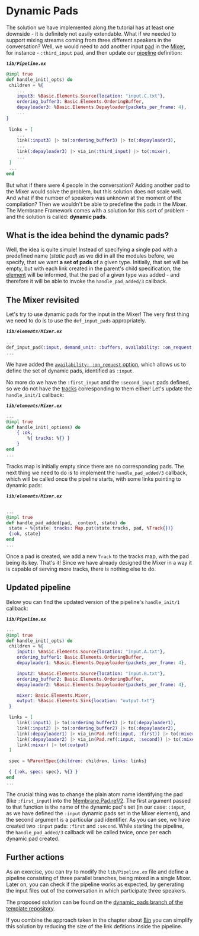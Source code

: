 # Dynamic Pads

The solution we have implemented along the tutorial has at least one downside - it is definitely not easily extendable.
What if we needed to support mixing streams coming from three different speakers in the conversation?
Well, we would need to add another input [pad](../glossary/glossary.md#pad) in the [Mixer](../glossary/glossary.md#mixer), for instance - `:third_input` pad, and then update our [pipeline](../glossary/glossary.md#pipeline) definition:

**_`lib/Pipeline.ex`_**

```Elixir
@impl true
def handle_init(_opts) do
 children = %{
    ...
    input3: %Basic.Elements.Source{location: "input.C.txt"},
    ordering_buffer3: Basic.Elements.OrderingBuffer,
    depayloader3: %Basic.Elements.Depayloader{packets_per_frame: 4},
    ...
}
 
 links = [
    ...
    link(:input3) |> to(:ordering_buffer3) |> to(:depayloader3),
    ...
    link(:depayloader3) |> via_in(:third_input) |> to(:mixer),
    ...
 ]
 ...
end
```

But what if there were 4 people in the conversation? Adding another pad to the Mixer would solve the problem, but this solution does not scale well.
And what if the number of speakers was unknown at the moment of the compilation? Then we wouldn't be able to predefine the pads in the Mixer.
The Membrane Framework comes with a solution for this sort of problem - and the solution is called: **dynamic pads**.

## What is the idea behind the dynamic pads?

Well, the idea is quite simple! Instead of specifying a single pad with a predefined name (*static pad*) as we did in all the modules before, we specify, that we want **a set of pads** of a given type. Initially, that set will be empty, but with each link created in the parent's child specification, the [element](../glossary/glossary.md/#element) will be informed, that the pad of a given type was added - and therefore it will be able to invoke the `handle_pad_added/3` callback.

## The Mixer revisited

Let's try to use dynamic pads for the input in the Mixer!
The very first thing we need to do is to use the `def_input_pads` appropriately.

**_`lib/elements/Mixer.ex`_**

```Elixir
...
def_input_pad(:input, demand_unit: :buffers, availability: :on_request, caps: {Basic.Formats.Frame, encoding: :utf8})
...
```

We have added the [`availability: :on_request` option](https://hexdocs.pm/membrane_core/Membrane.Pad.html#t:availability_t/0), which allows us to define the set of dynamic pads, identified as `:input`.

No more do we have the `:first_input` and the `:second_input` pads defined, so we do not have the [tracks](../glossary/glossary.md#track) corresponding to them either! Let's update the `handle_init/1` callback:

**_`lib/elements/Mixer.ex`_**

```Elixir
...
@impl true
def handle_init(_options) do
    { :ok,
        %{ tracks: %{} }
    }
end
...
```

Tracks map is initially empty since there are no corresponding pads.
The next thing we need to do is to implement the `handle_pad_added/3` callback, which will be called once the pipeline starts, with some links pointing to dynamic pads:

**_`lib/elements/Mixer.ex`_**

```Elixir

...
@impl true
def handle_pad_added(pad, _context, state) do
 state = %{state| tracks: Map.put(state.tracks, pad, %Track{})}
 {:ok, state}
end
...
```

Once a pad is created, we add a new `Track` to the tracks map, with the pad being its key.
That's it! Since we have already designed the Mixer in a way it is capable of serving more tracks, there is nothing else to do.

## Updated pipeline

Below you can find the updated version of the pipeline's `handle_init/1` callback:

**_`lib/Pipeline.ex`_**

```Elixir
...
@impl true
def handle_init(_opts) do
 children = %{
    input1: %Basic.Elements.Source{location: "input.A.txt"},
    ordering_buffer1: Basic.Elements.OrderingBuffer,
    depayloader1: %Basic.Elements.Depayloader{packets_per_frame: 4},

    input2: %Basic.Elements.Source{location: "input.B.txt"},
    ordering_buffer2: Basic.Elements.OrderingBuffer,
    depayloader2: %Basic.Elements.Depayloader{packets_per_frame: 4},

    mixer: Basic.Elements.Mixer,
    output: %Basic.Elements.Sink{location: "output.txt"}
 }

 links = [
    link(:input1) |> to(:ordering_buffer1) |> to(:depayloader1),
    link(:input2) |> to(:ordering_buffer2) |> to(:depayloader2),
    link(:depayloader1) |> via_in(Pad.ref(:input, :first)) |> to(:mixer),
    link(:depayloader2) |> via_in(Pad.ref(:input, :second)) |> to(:mixer),
    link(:mixer) |> to(:output)
 ]

 spec = %ParentSpec{children: children, links: links}

 { {:ok, spec: spec}, %{} }
end
...
```

The crucial thing was to change the plain atom name identifying the pad (like `:first_input`) into the [Membrane.Pad.ref/2](https://hexdocs.pm/membrane_core/Membrane.Pad.html#ref/2).
The first argument passed to that function is the name of the dynamic pad's set (in our case: `:input`, as we have defined the `:input` dynamic pads set in the Mixer element), and the second argument is a particular pad identifier.
As you can see, we have created two `:input` pads: `:first` and `:second`. While starting the pipeline, the `handle_pad_added/3` callback will be called twice, once per each dynamic pad created.

## Further actions

As an exercise, you can try to modify the `lib/Pipeline.ex` file and define a pipeline consisting of three parallel branches, being mixed in a single Mixer. Later on, you can check if the pipeline works as expected, by generating the input files out of the conversation in which participate three speakers.

The proposed solution can be found on the [dynamic_pads branch of the template repository](https://github.com/membraneframework/membrane_basic_pipeline_tutorial/tree/dynamic_pads).

If you combine the approach taken in the chapter about [Bin](/basic_pipeline_extension/02_Bin.md) you can simplify this solution by reducing the size of the link defitions inside the pipeline.
